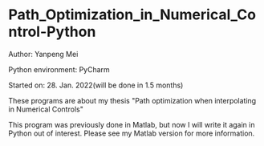 # Path_Optimization_in_Numerical_Control-Python

Author: Yanpeng Mei

Python environment: PyCharm

Started on: 28. Jan. 2022(will be done in 1.5 months)

These programs are about my thesis "Path optimization when interpolating in Numerical Controls"

This program was previously done in Matlab, but now I will write it again in Python out of interest. Please see my Matlab version for more information.
